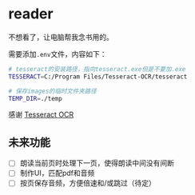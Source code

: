 # reader

不想看了，让电脑帮我念书用的。

需要添加`.env`文件，内容如下：

```bash
# tesseract的安装路径，指向tesseract.exe但是不要加.exe
TESSERACT=C:/Program Files/Tesseract-OCR/tesseract

# 保存images的临时文件夹路径
TEMP_DIR=./temp
```

感谢 [Tesseract OCR](https://github.com/tesseract-ocr/tesseract)

## 未来功能

- [ ] 朗读当前页时处理下一页，使得朗读中间没有间断
- [ ] 制作UI，匹配pdf和音频
- [ ] 按页保存音频，方便倍速和/或跳过（待定）
